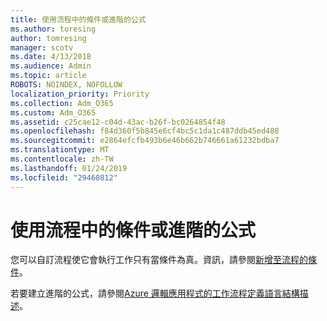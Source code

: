 ```yaml
---
title: 使用流程中的條件或進階的公式
ms.author: toresing
author: tomresing
manager: scotv
ms.date: 4/13/2018
ms.audience: Admin
ms.topic: article
ROBOTS: NOINDEX, NOFOLLOW
localization_priority: Priority
ms.collection: Adm_O365
ms.custom: Adm_O365
ms.assetid: c25cae12-c04d-43ac-b26f-bc0264854f48
ms.openlocfilehash: f84d360f5b845e6cf4bc5c1da1c487ddb45ed488
ms.sourcegitcommit: e2864efcfb493b6e46b662b746661a61232bdba7
ms.translationtype: MT
ms.contentlocale: zh-TW
ms.lasthandoff: 01/24/2019
ms.locfileid: "29460812"
---
```

# <a name="use-conditions-or-advanced-formulas-in-a-flow"></a>使用流程中的條件或進階的公式

您可以自訂流程使它會執行工作只有當條件為真。資訊，請參閱[新增至流程的條件](https://go.microsoft.com/fwlink/?linkid=872112)。
  
若要建立進階的公式，請參閱[Azure 邏輯應用程式的工作流程定義語言結構描述](https://aka.ms/logicexpressions)。
  

